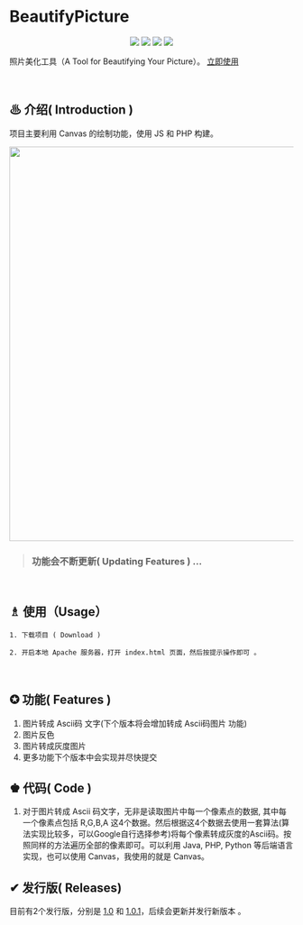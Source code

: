 # BeautifyPicture

<p align="center">
<img src="https://img.shields.io/badge/language-js/php-red.svg">
<img src="https://img.shields.io/badge/platform-web-orange.svg">
<img src="https://img.shields.io/badge/version-1.0-blue.svg">
<img src="https://img.shields.io/badge/license-MIT-black.svg">
</p>

照片美化工具（A Tool for Beautifying Your Picture）。 [立即使用](#article-usage)

<br>

## ♨ 介绍( Introduction )

项目主要利用 Canvas 的绘制功能，使用 JS 和 PHP 构建。

<img width="700px" src="https://github.com/Lvsi-China/BeautifyPicture/raw/master/logo.gif">

> ### 功能会不断更新( Updating Features ) ...

<br>

## <span id="article-usage">♗ 使用（Usage）</span>

```
1. 下载项目 ( Download )

2. 开启本地 Apache 服务器，打开 index.html 页面，然后按提示操作即可 。
```
<br>

## ✪ 功能( Features )
1. 图片转成 Ascii码 文字(下个版本将会增加转成 Ascii码图片 功能)
2. 图片反色
3. 图片转成灰度图片
4. 更多功能下个版本中会实现并尽快提交

## ♚ 代码( Code )

1. 对于图片转成 Ascii 码文字，无非是读取图片中每一个像素点的数据, 其中每一个像素点包括 R,G,B,A 这4个数据。然后根据这4个数据去使用一套算法(算法实现比较多，可以Google自行选择参考)将每个像素转成灰度的Ascii码。按照同样的方法遍历全部的像素即可。可以利用 Java, PHP, Python 等后端语言实现，也可以使用 Canvas，我使用的就是 Canvas。

## ✔ 发行版( Releases)
目前有2个发行版，分别是 [1.0](https://github.com/Lvsi-China/BeautifyPicture/releases/tag/v-1.0) 和 [1.0.1](https://github.com/Lvsi-China/BeautifyPicture/releases/tag/v-1.0.1)，后续会更新并发行新版本 。

